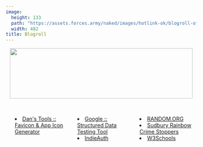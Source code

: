 ```yaml
---
image:
  height: 133
  path: "https://assets.forces.army/naked/images/hotlink-ok/blogroll-of-awesome_482x133.png"
  width: 482
title: Blogroll
---
```


<img
  alt="" height="133" src="{{ site.uri.assets }}/naked/images/blogroll-of-awesome_482x133.png"
  style="border: 0px; display: block; margin-left: auto; margin-right: auto;" width="482" />
<p>
  &nbsp;
</p>
<ul style="-moz-columns: 3; -webkit-columns: 3; columns: 3; list-style-position: inside;">
  <li>
    <a href="http://www.favicon-generator.org" rel="external nofollow" target="_blank" title="Favicon &amp; App Icon Generator">
      Dan's Tools :: Favicon &amp; App Icon Generator
    </a>
  </li>
  <li>
    <a href="https://search.google.com/structured-data/testing-tool" rel="external nofollow" target="_blank" title="Structured Data Testing Tool">
      Google :: Structured Data Testing Tool
    </a>
  </li>
  <li>
    <a href="https://indieauth.com" rel="external nofollow" target="_blank" title="IndieAuth - Sign in with your domain name">IndieAuth</a>
  </li>
  <li>
    <a href="https://www.random.org" rel="external nofollow" target="_blank" title="RANDOM.ORG - True Random Number Service">RANDOM.ORG</a>
  </li>
  <li>
    <a href="http://www.sudburycrimestoppers.com" rel="external nofollow" target="_blank" title="Sudbury Rainbow Crime Stoppers">
      Sudbury Rainbow Crime Stoppers
    </a>
  </li>
  <li>
    <a href="https://www.w3schools.com" rel="external nofollow" target="_blank" title="W3Schools Online Web Tutorials">W3Schools</a>
  </li>
</ul>
